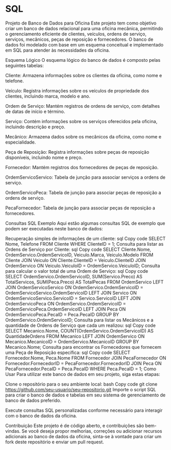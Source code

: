 # SQL
Projeto de Banco de Dados para Oficina
Este projeto tem como objetivo criar um banco de dados relacional para uma oficina mecânica, permitindo o gerenciamento eficiente de clientes, veículos, ordens de serviço, serviços, mecânicos, peças de reposição e fornecedores. O banco de dados foi modelado com base em um esquema conceitual e implementado em SQL para atender às necessidades da oficina.

Esquema Lógico
O esquema lógico do banco de dados é composto pelas seguintes tabelas:

Cliente: Armazena informações sobre os clientes da oficina, como nome e telefone.

Veículo: Registra informações sobre os veículos de propriedade dos clientes, incluindo marca, modelo e ano.

Ordem de Serviço: Mantém registros de ordens de serviço, com detalhes de datas de início e término.

Serviço: Contém informações sobre os serviços oferecidos pela oficina, incluindo descrição e preço.

Mecânico: Armazena dados sobre os mecânicos da oficina, como nome e especialidade.

Peça de Reposição: Registra informações sobre peças de reposição disponíveis, incluindo nome e preço.

Fornecedor: Mantém registros dos fornecedores de peças de reposição.

OrdemServicoServico: Tabela de junção para associar serviços a ordens de serviço.

OrdemServicoPeca: Tabela de junção para associar peças de reposição a ordens de serviço.

PecaFornecedor: Tabela de junção para associar peças de reposição a fornecedores.

Consultas SQL Exemplo
Aqui estão algumas consultas SQL de exemplo que podem ser executadas neste banco de dados:

Recuperação simples de informações de um cliente:
sql
Copy code
SELECT Nome, Telefone FROM Cliente WHERE ClienteID = 1;
Consulta para listar as Ordens de Serviço por Cliente:
sql
Copy code
SELECT Cliente.Nome, OrdemServico.OrdemServicoID, Veiculo.Marca, Veiculo.Modelo
FROM Cliente
JOIN Veiculo ON Cliente.ClienteID = Veiculo.ClienteID
JOIN OrdemServico ON Veiculo.VeiculoID = OrdemServico.VeiculoID;
Consulta para calcular o valor total de uma Ordem de Serviço:
sql
Copy code
SELECT OrdemServico.OrdemServicoID, SUM(Servico.Preco) AS TotalServicos, SUM(Peca.Preco) AS TotalPecas
FROM OrdemServico
LEFT JOIN OrdemServicoServico ON OrdemServico.OrdemServicoID = OrdemServicoServico.OrdemServicoID
LEFT JOIN Servico ON OrdemServicoServico.ServicoID = Servico.ServicoID
LEFT JOIN OrdemServicoPeca ON OrdemServico.OrdemServicoID = OrdemServicoPeca.OrdemServicoID
LEFT JOIN Peca ON OrdemServicoPeca.PecaID = Peca.PecaID
GROUP BY OrdemServico.OrdemServicoID;
Consulta para listar os Mecânicos e a quantidade de Ordens de Serviço que cada um realizou:
sql
Copy code
SELECT Mecanico.Nome, COUNT(OrdemServico.OrdemServicoID) AS QuantidadeOrdens
FROM Mecanico
LEFT JOIN OrdemServico ON Mecanico.MecanicoID = OrdemServico.MecanicoID
GROUP BY Mecanico.Nome;
Consulta para encontrar os Fornecedores que fornecem uma Peça de Reposição específica:
sql
Copy code
SELECT Fornecedor.Nome, Peca.Nome
FROM Fornecedor
JOIN PecaFornecedor ON Fornecedor.FornecedorID = PecaFornecedor.FornecedorID
JOIN Peca ON PecaFornecedor.PecaID = Peca.PecaID
WHERE Peca.PecaID = 1;
Como Usar
Para utilizar este banco de dados em seu projeto, siga estas etapas:

Clone o repositório para o seu ambiente local:
bash
Copy code
git clone https://github.com/seu-usuario/seu-repositorio.git
Importe o script SQL para criar o banco de dados e tabelas em seu sistema de gerenciamento de banco de dados preferido.

Execute consultas SQL personalizadas conforme necessário para interagir com o banco de dados da oficina.

Contribuição
Este projeto é de código aberto, e contribuições são bem-vindas. Se você deseja propor melhorias, correções ou adicionar recursos adicionais ao banco de dados da oficina, sinta-se à vontade para criar um fork deste repositório e enviar um pull request.
